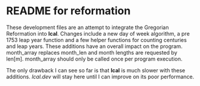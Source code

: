 # README for reformation

These development files are an attempt to integrate the Gregorian Reformation into **lcal**. Changes include a new day of week algorithm, a pre 1753 leap year function and a few helper functions for counting centuries and leap years. These additions have an overall impact on the program. month_array replaces month_len and month lengths are requested by len[m]. month_array should only be called once per program execution.

The only drawback I can see so far is that **lcal** is much slower with these additions. _lcal.dev_ will stay here until I can improve on its poor performance.
